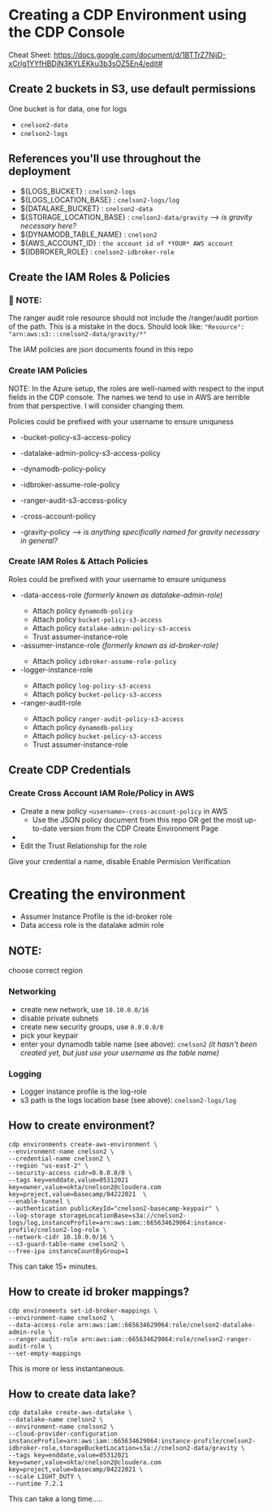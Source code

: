 # Creating a CDP Environment using the CDP Console

Cheat Sheet:
https://docs.google.com/document/d/1BTTrZ7NijD-xCrlg1YYfHBDjN3KYLEKku3b3sOZ5En4/edit#


## Create 2 buckets in S3, use default permissions

One bucket is for data, one for logs

* `cnelson2-data`
* `cnelson2-logs`

## References you'll use throughout the deployment
* ${LOGS_BUCKET} : `cnelson2-logs`
* ${LOGS_LOCATION_BASE} : `cnelson2-logs/log`
* ${DATALAKE_BUCKET} : `cnelson2-data`
* ${STORAGE_LOCATION_BASE} : `cnelson2-data/gravity` --> _is gravity necessary here?_ 
* ${DYNAMODB_TABLE_NAME} : `cnelson2`
* ${AWS_ACCOUNT_ID} : `the account id of *YOUR* AWS account`
* ${IDBROKER_ROLE} : `cnelson2-idbroker-role`


## Create the IAM Roles & Policies

### &#x1F534; NOTE:  
The ranger audit role resource should not include the /ranger/audit portion of the path.  This is a mistake in the docs.
Should look like:
`"Resource": "arn:aws:s3:::cnelson2-data/gravity/*"`

The IAM policies are json documents found in this repo

### Create IAM Policies

NOTE:  In the Azure setup, the roles are well-named with respect to the input fields in the CDP console.  The names we tend to use in AWS are terrible from that perspective.  I will consider changing them.

Policies could be prefixed with your username to ensure uniquness

* <username>-bucket-policy-s3-access-policy
* <username>-datalake-admin-policy-s3-access-policy
* <username>-dynamodb-policy-policy
* <username>-idbroker-assume-role-policy
* <username>-ranger-audit-s3-access-policy

* <username>-cross-account-policy
* <username>-gravity-policy --> _is anything specifically named for gravity necessary in general?_

### Create IAM Roles & Attach Policies
  
Roles could be prefixed with your username to ensure uniquness

* <username>-data-access-role _(formerly known as datalake-admin-role)_
  * Attach policy `dynamodb-policy`
  * Attach policy `bucket-policy-s3-access`
  * Attach policy `datalake-admin-policy-s3-access`
  * Trust assumer-instance-role
* <username>-assumer-instance-role _(formerly known as id-broker-role)_
  * Attach policy `idbroker-assume-role-policy`
* <username>-logger-instance-role
  * Attach policy `log-policy-s3-access`
  * Attach policy `bucket-policy-s3-access`
* <username>-ranger-audit-role
  * Attach policy `ranger-audit-policy-s3-access`
  * Attach policy `dynamodb-policy`
  * Attach policy `bucket-policy-s3-access`
  * Trust assumer-instance-role
  

## Create CDP Credentials


### Create Cross Account IAM Role/Policy in AWS  

* Create a new policy `<username>-cross-account-policy` in AWS
  * Use the JSON policy document from this repo OR get the most up-to-date version from the CDP Create Environment Page
* 
* Edit the Trust Relationship for the role
  
Give your credential a name, disable Enable Permision Verification
  

  
  
# Creating the environment

* Assumer Instance Profile is the id-broker role
* Data access role is the datalake admin role

## NOTE:
choose correct region

### Networking
* create new network, use `10.10.0.0/16`
* disable private subnets
* create new security groups, use `0.0.0.0/0`
* pick your keypair
* enter your dynamodb table name (see above):  `cnelson2` _(it hasn't been created yet, but just use your username as the table name)_

### Logging
* Logger instance profile is the log-role
* s3 path is the logs location base (see above): `cnelson2-logs/log`

## How to create environment?
```
cdp environments create-aws-environment \
--environment-name cnelson2 \
--credential-name cnelson2 \
--region "us-east-2" \
--security-access cidr=0.0.0.0/0 \
--tags key=enddate,value=05312021 key=owner,value=okta/cnelson2@cloudera.com key=project,value=basecamp/04222021  \
--enable-tunnel \
--authentication publicKeyId="cnelson2-basecamp-keypair" \
--log-storage storageLocationBase=s3a://cnelson2-logs/log,instanceProfile=arn:aws:iam::665634629064:instance-profile/cnelson2-log-role \
--network-cidr 10.10.0.0/16 \
--s3-guard-table-name cnelson2 \
--free-ipa instanceCountByGroup=1 
```
This can take 15+ minutes.


## How to create id broker mappings?
```
cdp environments set-id-broker-mappings \
--environment-name cnelson2 \
--data-access-role arn:aws:iam::665634629064:role/cnelson2-datalake-admin-role \
--ranger-audit-role arn:aws:iam::665634629064:role/cnelson2-ranger-audit-role \
--set-empty-mappings 
```
This is more or less instantaneous.


## How to create data lake?
```
cdp datalake create-aws-datalake \
--datalake-name cnelson2 \
--environment-name cnelson2 \
--cloud-provider-configuration instanceProfile=arn:aws:iam::665634629064:instance-profile/cnelson2-idbroker-role,storageBucketLocation=s3a://cnelson2-data/gravity \
--tags key=enddate,value=05312021 key=owner,value=okta/cnelson2@cloudera.com key=project,value=basecamp/04222021 \
--scale LIGHT_DUTY \
--runtime 7.2.1 
```
This can take a long time.....
